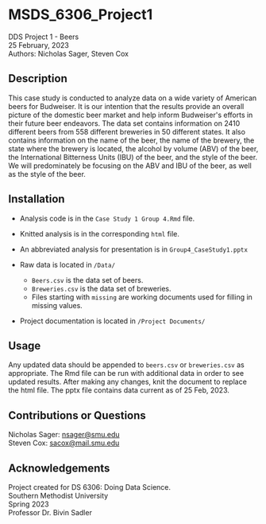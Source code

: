 # MSDS_6306_Project1
DDS Project 1 - Beers  
25 February, 2023  
Authors: Nicholas Sager, Steven Cox  


## Description

This case study is conducted to analyze data on a wide variety of American beers for Budweiser. It is our intention that the results provide an overall picture of the domestic beer market and help inform Budweiser's efforts in their future beer endeavors. The data set contains information on 2410 different beers from 558 different breweries in 50 different states.  It also contains information on the name of the beer, the name of the brewery, the state where the brewery is located, the alcohol by volume (ABV) of the beer, the International Bitterness Units (IBU) of the beer, and the style of the beer. We will predominately be focusing on the ABV and IBU of the beer, as well as the style of the beer.

## Installation

- Analysis code is in the `Case Study 1 Group 4.Rmd` file.
- Knitted analysis is in the corresponding `html` file.
- An abbreviated analysis for presentation is in `Group4_CaseStudy1.pptx`
- Raw data is located in `/Data/`
    - `Beers.csv` is the data set of beers.
    - `Breweries.csv` is the data set of breweries.
    - Files starting with `missing` are working documents used for filling in missing values.

- Project documentation is located in `/Project Documents/`

## Usage

Any updated data should be appended to `beers.csv` or `breweries.csv` as appropriate. The Rmd file can be run with additional data in order to see updated results. After making any changes, knit the document to replace the html file. The pptx file contains data current as of 25 Feb, 2023.

## Contributions or Questions

Nicholas Sager: nsager@smu.edu  
Steven Cox: sacox@mail.smu.edu

## Acknowledgements
Project created for DS 6306: Doing Data Science.  
Southern Methodist University    
Spring 2023  
Professor Dr. Bivin Sadler